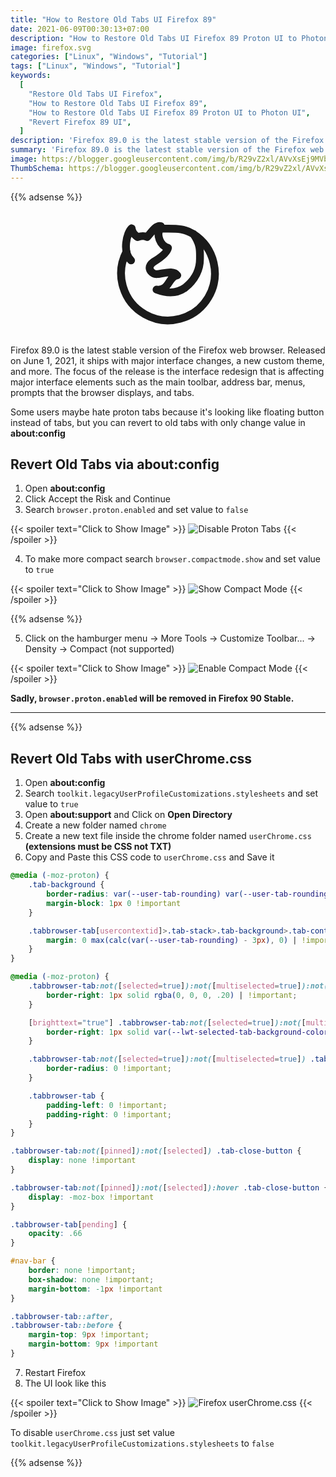 ```yaml
---
title: "How to Restore Old Tabs UI Firefox 89"
date: 2021-06-09T00:30:13+07:00
description: "How to Restore Old Tabs UI Firefox 89 Proton UI to Photon UI"
image: firefox.svg
categories: ["Linux", "Windows", "Tutorial"]
tags: ["Linux", "Windows", "Tutorial"]
keywords:
  [
    "Restore Old Tabs UI Firefox",
    "How to Restore Old Tabs UI Firefox 89",
    "How to Restore Old Tabs UI Firefox 89 Proton UI to Photon UI",
    "Revert Firefox 89 UI",
  ]
description: 'Firefox 89.0 is the latest stable version of the Firefox web browser. Released on June 1, 2021, it ships with major interface changes, a new custom theme, and more.'
summary: 'Firefox 89.0 is the latest stable version of the Firefox web browser. Released on June 1, 2021, it ships with major interface changes, a new custom theme, and more.'
image: https://blogger.googleusercontent.com/img/b/R29vZ2xl/AVvXsEj9MVbPR-bBvD7uG4zCzjHh-1Cva25JoEfoTYcsZWTbaYB6hPL67_fz2ge-TLpTk0DEKLWd1PV1pT8V_LSzAvY87FmEqGGXdbpg088EpWRNIzuMCMx1WBAZ2XXVydo4qkk_At6TkKhkXFT-ZjlVVWZg7lQJKrcOIYQPUms8m68EITTTj-FaRN6DH_pBJN3f/s80-rw/firefox-logo.jpeg
ThumbSchema: https://blogger.googleusercontent.com/img/b/R29vZ2xl/AVvXsEj9MVbPR-bBvD7uG4zCzjHh-1Cva25JoEfoTYcsZWTbaYB6hPL67_fz2ge-TLpTk0DEKLWd1PV1pT8V_LSzAvY87FmEqGGXdbpg088EpWRNIzuMCMx1WBAZ2XXVydo4qkk_At6TkKhkXFT-ZjlVVWZg7lQJKrcOIYQPUms8m68EITTTj-FaRN6DH_pBJN3f/s0/firefox-logo.jpeg
---
```


{{% adsense %}}

<svg xmlns="http://www.w3.org/2000/svg" class="icon icon-tabler icon-tabler-brand-firefox" width="200" height="200" viewBox="0 0 24 24" stroke-width="1.5" stroke="CurrentColor" fill="none" stroke-linecap="round" stroke-linejoin="round" style="display: block;margin: auto;">
    <path stroke="none" d="M0 0h24v24H0z" fill="none" />
    <path d="M4.028 7.82a9 9 0 1 0 12.823 -3.4c-1.636 -1.02 -3.064 -1.02 -4.851 -1.02h-1.647" />
    <path d="M4.914 9.485c-1.756 -1.569 -.805 -5.38 .109 -6.17c.086 .896 .585 1.208 1.111 1.685c.88 -.275 1.313 -.282 1.867 0c.82 -.91 1.694 -2.354 2.628 -2.093c-1.082 1.741 -.07 3.733 1.371 4.173c-.17 .975 -1.484 1.913 -2.76 2.686c-1.296 .938 -.722 1.85 0 2.234c.949 .506 3.611 -.995 4.545 .354c-1.698 .102 -1.536 3.107 -3.983 2.727c2.523 .957 4.345 .462 5.458 -.34c1.965 -1.52 2.879 -3.542 2.879 -5.557c-.014 -1.398 .194 -2.695 -1.26 -4.75" />
</svg>

Firefox 89.0 is the latest stable version of the Firefox web browser. Released on June 1, 2021, it ships with major interface changes, a new custom theme, and more. The focus of the release is the interface redesign that is affecting major interface elements such as the main toolbar, address bar, menus, prompts that the browser displays, and tabs.

Some users maybe hate proton tabs because it's looking like floating button instead of tabs, but you can revert to old tabs with only change value in **about:config**

## Revert Old Tabs via about:config
1. Open **about:config** 
2. Click Accept the Risk and Continue
3. Search `browser.proton.enabled` and set value to `false`

{{< spoiler text="Click to Show Image" >}}
![Disable Proton Tabs](https://blogger.googleusercontent.com/img/b/R29vZ2xl/AVvXsEgWzy5kFmFwFzhs8gtkVl_f-JCsHYNOq7jnIVp1cC2_DhE50odVdhBVKWETI1V2bKTOiSyIvdBR1aJB0KxFLFWTtEUEJ8N3VAdwb4m5f6rGPjipFimSlZZew0f7lm5ZAWwgSYWULaclGC1I0LK_ynXdi4p9NrKSq5P0pcIoM6YOLbvbzvCxOxlhUQS1r4yI/s0/rmdhnreza.my.id.restore.firefox.89.old.ui.1.jpeg)
{{< /spoiler >}}

4. To make more compact search `browser.compactmode.show` and set value to `true`

{{< spoiler text="Click to Show Image" >}}
![Show Compact Mode](https://blogger.googleusercontent.com/img/b/R29vZ2xl/AVvXsEitxy_bzmG4rxlSOLX175_NaAPmbWeF007QemRvn2cEcsGr_I7nbHp8sf_d_dL-6wuA1QLdtHEVlEbYdFo0FjkTAen6UH7xQHJYcJwFuENri8P3gD2yNqCCP4vMZmBIjqUQxeRJUdSyKKKsgB0A2WaltnbPWPF8eAhFYgUqdx5Tl2MdCgtuZhwEBglyN9rX/s0/rmdhnreza.my.id.restore.firefox.89.old.ui.2.jpeg)
{{< /spoiler >}}

{{% adsense %}}

5. Click on the hamburger menu → More Tools → Customize Toolbar... → Density → Compact (not supported)

{{< spoiler text="Click to Show Image" >}}
![Enable Compact Mode](https://blogger.googleusercontent.com/img/b/R29vZ2xl/AVvXsEgppXci8G5QLmwA_5fjyGZu8fgwESdsWwb-7p_wO_dJHwreD4HskDPKlD1gIHtquTm0OTlfShkliKS9LC2flZR70oc_9UHRwMIzYBylcXZ8Hk0oDpcK6PZ1IKi6NgegwX5ag48sZGGY5s-paRdfqJcb-G4xln4_XuarbZFfNAqLwHr34_WpPx2Oexl5lZfK/s0/rmdhnreza.my.id.restore.firefox.89.old.ui.3.jpeg)
{{< /spoiler >}}

**Sadly, `browser.proton.enabled` will be removed in Firefox 90 Stable.**

---

{{% adsense %}}

## Revert Old Tabs with userChrome.css
1. Open **about:config**
2. Search `toolkit.legacyUserProfileCustomizations.stylesheets` and set value to `true`
3. Open **about:support** and Click on **Open Directory**
4. Create a new folder named `chrome`
5. Create a new text file inside the chrome folder named `userChrome.css` **(extensions must be CSS not TXT)**
6. Copy and Paste this CSS code to `userChrome.css` and Save it
```css
@media (-moz-proton) {
    .tab-background {
        border-radius: var(--user-tab-rounding) var(--user-tab-rounding) 0 0 !important;
        margin-block: 1px 0 !important
    }

    .tabbrowser-tab[usercontextid]>.tab-stack>.tab-background>.tab-context-line {
        margin: 0 max(calc(var(--user-tab-rounding) - 3px), 0) | !important
    }
}

@media (-moz-proton) {
    .tabbrowser-tab:not([selected=true]):not([multiselected=true]):not([beforeselected-visible="true"]) .tab-background {
        border-right: 1px solid rgba(0, 0, 0, .20) | !important;
    }

    [brighttext="true"] .tabbrowser-tab:not([selected=true]):not([multiselected=true]):not([beforeselected-visible="true"]) .tab-background {
        border-right: 1px solid var(--lwt-selected-tab-background-color, rgba(255, 255, 255, .20)) | !important;
    }

    .tabbrowser-tab:not([selected=true]):not([multiselected=true]) .tab-background {
        border-radius: 0 !important;
    }

    .tabbrowser-tab {
        padding-left: 0 !important;
        padding-right: 0 !important;
    }
}

.tabbrowser-tab:not([pinned]):not([selected]) .tab-close-button {
    display: none !important
}

.tabbrowser-tab:not([pinned]):not([selected]):hover .tab-close-button {
    display: -moz-box !important
}

.tabbrowser-tab[pending] {
    opacity: .66
}

#nav-bar {
    border: none !important;
    box-shadow: none !important;
    margin-bottom: -1px !important
}

.tabbrowser-tab::after,
.tabbrowser-tab::before {
    margin-top: 9px !important;
    margin-bottom: 9px !important
}
```
7. Restart Firefox
8. The UI look like this

{{< spoiler text="Click to Show Image" >}}
![Firefox userChrome.css](https://blogger.googleusercontent.com/img/b/R29vZ2xl/AVvXsEjUWLVlkULDFriV7PQ-6689c9VdrvsKrrlyMu3oBvcWEGAOFpJ9THZ0UlwfbXj1UTvLAKSeHgmyPnQNS1Ssum1iGyiDByIFjL19AR8qn2A6mOANoKqaeFWSE9wYAilzNC6NogK63mjhCQu-eK6pJty-Elk8RjkNhCpq6lno4t-8Wxl5xi_NOekbTSqBmsO2/s0/rmdhnreza.my.id.restore.firefox.89.old.ui.4.jpeg)
{{< /spoiler >}}

To disable `userChrome.css` just set value `toolkit.legacyUserProfileCustomizations.stylesheets` to `false`

{{% adsense %}}
